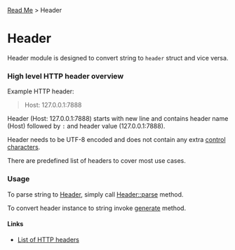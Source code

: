 [Read Me](README.md) > Header 

# Header 

Header module is designed to convert string to `header` struct and vice versa.

### High level HTTP header overview
Example HTTP header:

> Host: 127.0.0.1:7888


Header (Host: 127.0.0.1:7888) starts with new line and contains header name (Host) followed by `:` and header value (127.0.0.1:7888).

Header needs to be UTF-8 encoded and does not contain any extra [control characters](https://en.wikipedia.org/wiki/Control_character).

There are predefined list of headers to cover most use cases. 

### Usage
To parse string to [Header](), simply call [Header::parse]() method.

To convert header instance to string invoke [generate]() method.

#### Links
- [List of HTTP headers]()

